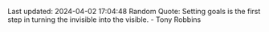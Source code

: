 Last updated: 2024-04-02 17:04:48
Random Quote: Setting goals is the first step in turning the invisible into the visible. - Tony Robbins